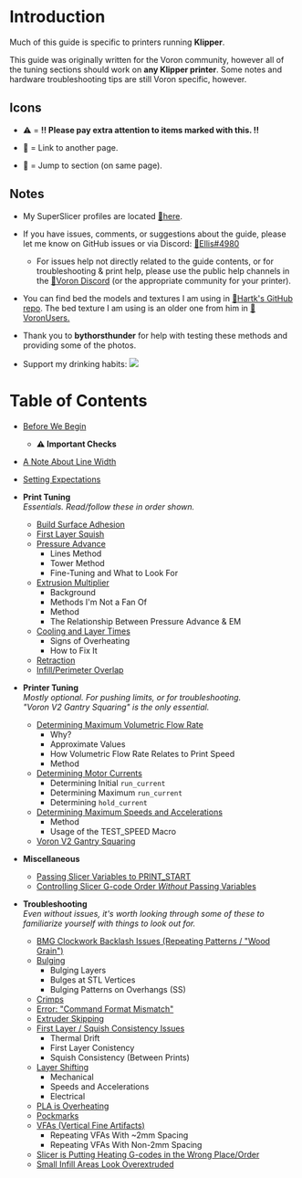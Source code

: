 # Introduction

Much of this guide is specific to printers running **Klipper**. 

This guide was originally written for the Voron community, however all of the tuning sections should work on **any Klipper printer**. Some notes and hardware troubleshooting tips are still Voron specific, however.

## Icons
- :warning: = **!! Please pay extra attention to items marked with this. !!**

- :page_facing_up: = Link to another page.

- :pushpin: = Jump to section (on same page).
## Notes

- My SuperSlicer profiles are located [:page_facing_up:here](https://github.com/AndrewEllis93/Ellis-PIF-Profile).

- If you have issues, comments, or suggestions about the guide, please let me know on GitHub issues or via Discord: [:page_facing_up:Ellis#4980](https://discordapp.com/users/207622442842062849)
    - For issues help not directly related to the guide contents, or for troubleshooting & print help, please use the public help channels in the [:page_facing_up:Voron Discord](https://discord.gg/voron) (or the appropriate community for your printer).

- You can find bed the models and textures I am using in [:page_facing_up:Hartk's GitHub repo](https://github.com/hartk1213/MISC/tree/main/Voron%20Mods/SuperSlicer). The bed texture I am using is an older one from him in [:page_facing_up:VoronUsers.](https://github.com/VoronDesign/VoronUsers/tree/master/slicer_configurations/PrusaSlicer/hartk1213/V0/Bed_Shape) 

- Thank you to **bythorsthunder** for help with testing these methods and providing some of the photos.

- Support my drinking habits:
[![](https://www.paypalobjects.com/en_US/i/btn/btn_donate_LG.gif)](https://www.paypal.com/paypalme/AndrewEllis93)

# Table of Contents
- [Before We Begin](/articles/before_we_begin.md)
    - **:warning: Important Checks**
- [A Note About Line Width](/articles/a_note_about_line_width.md)
- [Setting Expectations](/articles/setting_expectations.md)

- **Print Tuning** \
*Essentials. Read/follow these in order shown.*
    - [Build Surface Adhesion](/articles/build_surface_adhesion.md)
    - [First Layer Squish](/articles/first_layer_squish.md)
    - [Pressure Advance](/articles/pressure_advance.md)
        - Lines Method
        - Tower Method
        - Fine-Tuning and What to Look For
    - [Extrusion Multiplier](/articles/extrusion_multiplier.md)
        - Background 
        - Methods I'm Not a Fan Of
        - Method
        - The Relationship Between Pressure Advance & EM
    - [Cooling and Layer Times](/articles/cooling_and_layer_times.md)
        - Signs of Overheating
        - How to Fix It
    - [Retraction](/articles/retraction.md)
    - [Infill/Perimeter Overlap](/articles/infill_perimeter_overlap.md)
- **Printer Tuning**\
*Mostly optional. For pushing limits, or for troubleshooting.\
"Voron V2 Gantry Squaring" is the only essential.*
    - [Determining Maximum Volumetric Flow Rate](/articles/determining_max_volumetric_flow_rate.md)
        - Why?
        - Approximate Values
        - How Volumetric Flow Rate Relates to Print Speed
        - Method
    - [Determining Motor Currents](/articles/determining_motor_currents.md)
        - Determining Initial `run_current`
        - Determining Maximum `run_current`
        - Determining `hold_current`
    - [Determining Maximum Speeds and Accelerations](/articles/determining_max_speeds_accels.md)
        - Method
        - Usage of the TEST_SPEED Macro
    - [Voron V2 Gantry Squaring](/articles/voron_v2_gantry_squaring.md)
- **Miscellaneous**
    - [Passing Slicer Variables to PRINT_START](/articles/passing_slicer_variables.md)
    - [Controlling Slicer G-code Order *Without* Passing Variables](/articles/controlling_slicer_g-code_order.md)
- **Troubleshooting**\
*Even without issues, it's worth looking through some of these to familiarize yourself with things to look out for.*
    - [BMG Clockwork Backlash Issues (Repeating Patterns / "Wood Grain")](/articles/troubleshooting/bmg_clockwork_backlash.md)
    - [Bulging](/articles/troubleshooting/bulging.md)
        - Bulging Layers
        - Bulges at STL Vertices
        - Bulging Patterns on Overhangs (SS)
    - [Crimps](/articles/troubleshooting/crimps.md)
    - [Error: "Command Format Mismatch"](/articles/troubleshooting/command_format_mismatch.md)
    - [Extruder Skipping](/articles/troubleshooting/extruder_skipping.md)
    - [First Layer / Squish Consistency Issues](/articles/troubleshooting/first_layer_squish_consistency.md)
        - Thermal Drift
        - First Layer Conistency
        - Squish Consistency (Between Prints)
    - [Layer Shifting](/articles/troubleshooting/layer_shifting.md)
        - Mechanical
        - Speeds and Accelerations
        - Electrical
    - [PLA is Overheating](/articles/troubleshooting/pla_overheating.md)
    - [Pockmarks](/articles/troubleshooting/pockmarks.md)
    - [VFAs (Vertical Fine Artifacts)](/articles/troubleshooting/vfas.md)
        - Repeating VFAs With ~2mm Spacing
        - Repeating VFAs With Non-2mm Spacing
    - [Slicer is Putting Heating G-codes in the Wrong Place/Order](/articles/troubleshooting/slicer_putting_heating_g-codes_wrong_order.md)
    - [Small Infill Areas Look Overextruded](/articles/troubleshooting/small_infill_areas_overextruded.md)